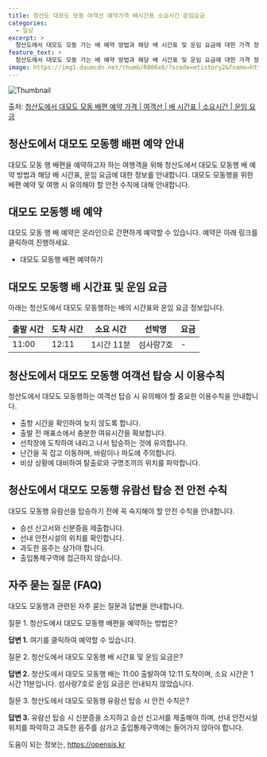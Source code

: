 ```yaml
---
title: 청산도 대모도 모동 여객선 예약가격 배시간표 소요시간 운임요금
categories:
  - 일상
excerpt: >
  청산도에서 대모도 모동 가는 배 예약 방법과 해당 배 시간표 및 운임 요금에 대한 가격 정보를 안내 드리겠습니다. 안전하고 재밋는 대모도 모동행 여행을 위해 아래 정보 참고하시기 바랍니다. 대모도 모동행 배편 예약하기 👈 클릭청산도에서 대모도 모동행 배 시간표출발 시간도착 시간소요 시간선박명요금11:0012:111시간 11분섬사랑7호.원대모도 모동행 배편 예약하기 👈 클릭청산도에서 대모도 모동행 여객선 탑승 시 이용수칙여객선을 이용할 때 꼭 지켜아해야 할 중요한 수칙들을 알아봅니다. - 청산도에서 대모도 모동행 배 출항시간을 확인합니다. 배 출항 시간을 미리 확인하여 늦지 않도록 합니다. - 출항 전 매표소를 방문하여 충분한 여유시간을 확보합니다. 혼잡을 피하기 위해 출발 전 매표소에서 여유롭게 대기합니..
feature_text: >
  청산도에서 대모도 모동 가는 배 예약 방법과 해당 배 시간표 및 운임 요금에 대한 가격 정보를 안내 드리겠습니다. 안전하고 재밋는 대모도 모동행 여행을 위해 아래 정보 참고하시기 바랍니다. 대모도 모동행 배편 예약하기 👈 클릭청산도에서 대모도 모동행 배 시간표출발 시간도착 시간소요 시간선박명요금11:0012:111시간 11분섬사랑7호.원대모도 모동행 배편 예약하기 👈 클릭청산도에서 대모도 모동행 여객선 탑승 시 이용수칙여객선을 이용할 때 꼭 지켜아해야 할 중요한 수칙들을 알아봅니다. - 청산도에서 대모도 모동행 배 출항시간을 확인합니다. 배 출항 시간을 미리 확인하여 늦지 않도록 합니다. - 출항 전 매표소를 방문하여 충분한 여유시간을 확보합니다. 혼잡을 피하기 위해 출발 전 매표소에서 여유롭게 대기합니..
image: https://img1.daumcdn.net/thumb/R800x0/?scode=mtistory2&fname=https%3A%2F%2Fblog.kakaocdn.net%2Fdn%2FZQX9G%2FbtsHDIoX7yk%2FkrsvFBiRmfkwrEbZc9XLy0%2Fimg.webp
---
```


![Thumbnail](https://img1.daumcdn.net/thumb/R800x0/?scode=mtistory2&fname=https%3A%2F%2Fblog.kakaocdn.net%2Fdn%2FZQX9G%2FbtsHDIoX7yk%2FkrsvFBiRmfkwrEbZc9XLy0%2Fimg.webp)

<p>출처: <a href="https://opensis.kr/entry/%EC%B2%AD%EC%82%B0%EB%8F%84%EC%97%90%EC%84%9C-%EB%8C%80%EB%AA%A8%EB%8F%84-%EB%AA%A8%EB%8F%99-%EB%B0%B0%ED%8E%B8-%EC%98%88%EC%95%BD-%EA%B0%80%EA%B2%A9-%EC%97%AC%EA%B0%9D%EC%84%A0-%EB%B0%B0-%EC%8B%9C%EA%B0%84%ED%91%9C-%EC%86%8C%EC%9A%94%EC%8B%9C%EA%B0%84-%EC%9A%B4%EC%9E%84-%EC%9A%94%EA%B8%88" rel="dofollow">청산도에서 대모도 모동 배편 예약 가격 | 여객선 | 배 시간표 | 소요시간 | 운임 요금</a> </p>

## 청산도에서 대모도 모동행 배편 예약 안내

대모도 모동 행 배편을 예약하고자 하는 여행객을 위해 청산도에서 대모도 모동행 배 예약 방법과 해당 배 시간표, 운임 요금에 대한 정보를
안내합니다. 대모도 모동행을 위한 배편 예약 및 여행 시 유의해야 할 안전 수칙에 대해 안내합니다.

## 대모도 모동행 배 예약

대모도 모동 행 배 예약은 온라인으로 간편하게 예약할 수 있습니다. 예약은 아래 링크를 클릭하여 진행하세요.

  * 대모도 모동행 배편 예약하기

## 대모도 모동행 배 시간표 및 운임 요금

아래는 청산도에서 대모도 모동행하는 배의 시간표와 운임 요금 정보입니다.

**출발 시간** | **도착 시간** | **소요 시간** | **선박명** | **요금**  
---|---|---|---|---  
11:00 | 12:11 | 1시간 11분 | 섬사랑7호 | -  
  
## 청산도에서 대모도 모동행 여객선 탑승 시 이용수칙

청산도에서 대모도 모동행하는 여객선 탑승 시 유의해야 할 중요한 이용수칙을 안내합니다.

  * 출항 시간을 확인하여 늦지 않도록 합니다.
  * 출발 전 매표소에서 충분한 여유시간을 확보합니다.
  * 선착장에 도착하여 내리고 나서 탑승하는 것에 유의합니다.
  * 난간을 꼭 잡고 이동하며, 바람이나 파도에 주의합니다.
  * 비상 상황에 대비하여 탈출로와 구명조끼의 위치를 파악합니다.

## 청산도에서 대모도 모동행 유람선 탑승 전 안전 수칙

대모도 모동행 유람선을 탑승하기 전에 꼭 숙지해야 할 안전 수칙을 안내합니다.

  * 승선 신고서와 신분증을 제출합니다.
  * 선내 안전시설의 위치를 확인합니다.
  * 과도한 음주는 삼가야 합니다.
  * 출입통제구역에 접근하지 않습니다.

## 자주 묻는 질문 (FAQ)

대모도 모동행과 관련된 자주 묻는 질문과 답변을 안내합니다.

질문 1. 청산도에서 대모도 모동행 배편을 예약하는 방법은?

**답변 1.** 여기를 클릭하여 예약할 수 있습니다.

질문 2. 청산도에서 대모도 모동행 배 시간표 및 운임 요금은?

**답변 2.** 청산도에서 대모도 모동행 배는 11:00 출발하여 12:11 도착이며, 소요 시간은 1시간 11분입니다. 섬사랑7호로 운임
요금은 안내되지 않았습니다.

질문 3. 청산도에서 대모도 모동행 유람선 탑승 시 안전 수칙은?

**답변 3.** 유람선 탑승 시 신분증을 소지하고 승선 신고서를 제출해야 하며, 선내 안전시설 위치를 파악하고 과도한 음주를 삼가고
출입통제구역에는 들어가지 않아야 합니다.

 

도움이 되는 정보는, <a href="https://opensis.kr" rel="dofollow">https://opensis.kr</a>


